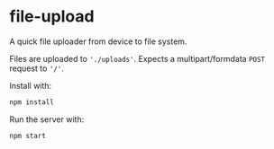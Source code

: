 # file-upload
A quick file uploader from device to file system.

Files are  uploaded to `'./uploads'`. Expects a multipart/formdata `POST` request to `'/'`.

Install with:
```bash
npm install
```

Run the server with:
```bash
npm start
```
